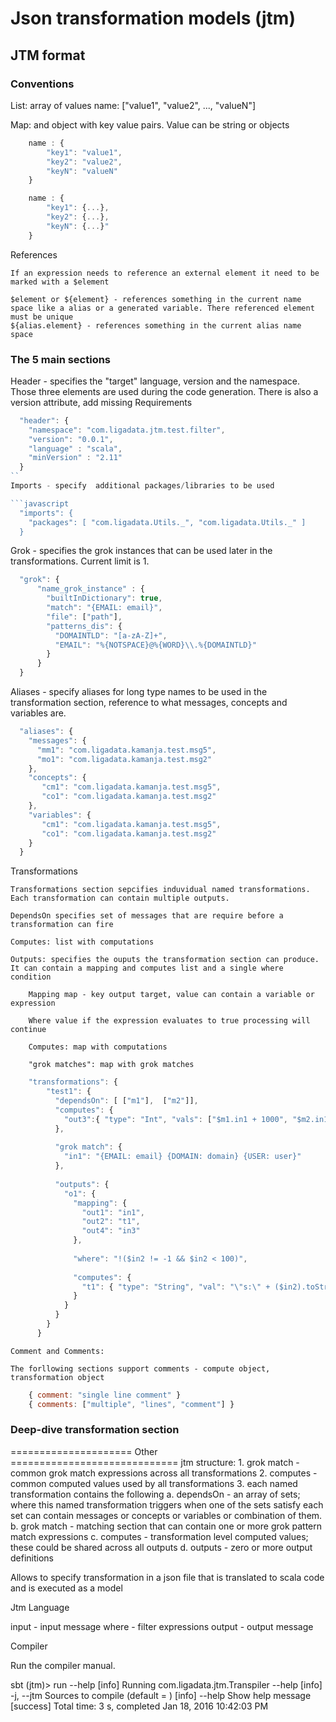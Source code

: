 # Json transformation models (jtm)

## JTM format

### Conventions

List: array of values 
    name: ["value1", "value2", ..., "valueN"]

Map: and object with key value pairs. Value can be string or objects 

```javascript
    name : {
        "key1": "value1",
        "key2": "value2",
        "keyN": "valueN"        
    }

    name : {
        "key1": {...},
        "key2": {...},
        "keyN": {...}"        
    }
```

References

    If an expression needs to reference an external element it need to be marked with a $element

    $element or ${element} - references something in the current name space like a alias or a generated variable. There referenced element must be unique
    ${alias.element} - references something in the current alias name space



### The 5 main sections

Header - specifies the "target" language, version and the namespace. Those three elements are used during the code generation. There is also a version attribute, add missing Requirements

```javascript
  "header": {
    "namespace": "com.ligadata.jtm.test.filter",
    "version": "0.0.1",
    "language" : "scala",
    "minVersion" : "2.11"
  }
``
Imports - specify  additional packages/libraries to be used

```javascript
  "imports": {
    "packages": [ "com.ligadata.Utils._", "com.ligadata.Utils._" ]
  }
```

Grok - specifies the grok instances that can be used later in the transformations. Current limit is 1.

```javascript
  "grok": {
      "name_grok_instance" : {
        "builtInDictionary": true,
        "match": "{EMAIL: email}",
        "file": ["path"],
        "patterns_dis": {
          "DOMAINTLD": "[a-zA-Z]+",
          "EMAIL": "%{NOTSPACE}@%{WORD}\\.%{DOMAINTLD}"
        }
      }
  }
```

Aliases - specify aliases for long type names to be used in the transformation section, reference to what messages, concepts and variables are.

```javascript
  "aliases": {
    "messages": {
      "mm1": "com.ligadata.kamanja.test.msg5",
      "mo1": "com.ligadata.kamanja.test.msg2"
    },
    "concepts": {
       "cm1": "com.ligadata.kamanja.test.msg5",
       "co1": "com.ligadata.kamanja.test.msg2"
    },
    "variables": {
       "cm1": "com.ligadata.kamanja.test.msg5",
       "co1": "com.ligadata.kamanja.test.msg2"
    }
  }
```

Transformations

    Transformations section sepcifies induvidual named transformations. Each transformation can contain multiple outputs.

    DependsOn specifies set of messages that are require before a transformation can fire
    
    Computes: list with computations
    
    Outputs: specifies the ouputs the transformation section can produce. It can contain a mapping and computes list and a single where condition
        
        Mapping map - key output target, value can contain a variable or expression
        
        Where value if the expression evaluates to true processing will continue
        
        Computes: map with computations
    
        "grok matches": map with grok matches

```javascript
    "transformations": {
        "test1": {
          "dependsOn": [ ["m1"],  ["m2"]],
          "computes": {
            "out3":{ "type": "Int", "vals": ["$m1.in1 + 1000", "$m2.in1 + 2000"], "comment": "in scala, type could be optional" }
          },
    
          "grok match": {
            "in1": "{EMAIL: email} {DOMAIN: domain} {USER: user}"
          },
          
          "outputs": {
            "o1": {
              "mapping": {
                "out1": "in1",
                "out2": "t1",
                "out4": "in3"
              },
    
              "where": "!($in2 != -1 && $in2 < 100)",
    
              "computes": {
                "t1": { "type": "String", "val": "\"s:\" + ($in2).toString()" }
              }
            }
          }
        }
      }
```
    Comment and Comments:
    
    The forllowing sections support comments - compute object, transformation object

```javascript    
    { comment: "single line comment" }
    { comments: ["multiple", "lines", "comment"] }
```

### Deep-dive transformation section 




===================== Other =============================
jtm structure:
        1. grok match - common grok match expressions across all transformations
        2. computes - common computed values used by all transformations
        3. each named transformation contains the following
            a. dependsOn - an array of sets; where this named transformation triggers when one of the sets satisfy
               each set can contain messages or concepts or variables or combination of them.
            b. grok match - matching section that can contain one or more grok pattern match expressions
            c. computes - transformation level computed values; these could be shared across all outputs
            d. outputs - zero or more output definitions

Allows to specify transformation in a json file that is translated to scala code and is executed as a model 
<TBT>

Jtm Language

input - input message
where - filter expressions
output - output message
<TBT>

Compiler

Run the compiler manual.
<TBT> 

sbt (jtm)> run --help
[info] Running com.ligadata.jtm.Transpiler --help
[info]   -j, --jtm  <arg>   Sources to compile (default = )
[info]       --help            Show help message
[success] Total time: 3 s, completed Jan 18, 2016 10:42:03 PM

